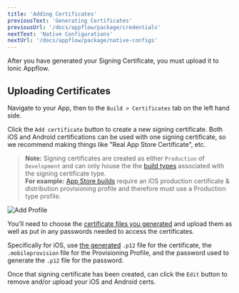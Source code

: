```yaml
---
title: 'Adding Certificates'
previousText: 'Generating Certificates'
previousUrl: '/docs/appflow/package/credentials'
nextText: 'Native Configurations'
nextUrl: '/docs/appflow/package/native-configs'
---
```


After you have generated your Signing Certificate, you must upload it to Ionic Appflow.

## Uploading Certificates

Navigate to your App, then to the `Build > Certificates` tab on the left hand side.

Click the `Add certificate` button to create a new signing certificate. Both iOS and Android certifications can be used with one signing certificate, so we recommend making things like "Real App Store Certificate", etc.

<blockquote>
  
<b>Note:</b> Signing certificates are created as either `Production` of `Development` and can only house the the
<a href="/docs/appflow/package/build-types">build types</a> associated with the signing certificate type. <br />
<b>For example:</b> <a href="/docs/appflow/package/build-types#app-store">App Store builds</a> require an iOS production certificate & distribution provisioning profile and therefore must use a </b>Production</b> type profile.
</blockquote>

![Add Profile](/docs/assets/img/appflow/ss-add-profile.png)

You'll need to choose the [certificate files you generated](/docs/appflow/package/credentials) and upload them as well as put in any passwords needed to access the certificates.

Specifically for iOS, use [the generated](/docs/appflow/package/credentials) `.p12` file for the certificate, the `.mobileprovision` file for the Provisioning Profile, and the password used to generate the `.p12` file for the password.

Once that signing certificate has been created, can click the `Edit` button to remove and/or upload your iOS and Android certs.